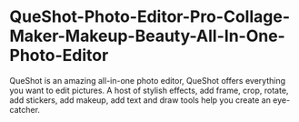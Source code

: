 # QueShot-Photo-Editor-Pro-Collage-Maker-Makeup-Beauty-All-In-One-Photo-Editor
QueShot is an amazing all-in-one photo editor, QueShot offers everything you want to edit pictures. A host of stylish effects, add frame, crop, rotate, add stickers, add makeup, add text and draw tools help you create an eye-catcher.

